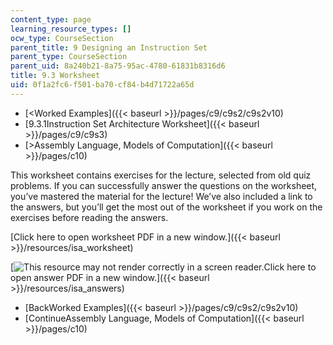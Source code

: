```yaml
---
content_type: page
learning_resource_types: []
ocw_type: CourseSection
parent_title: 9 Designing an Instruction Set
parent_type: CourseSection
parent_uid: 8a240b21-8a75-95ac-4780-61831b8316d6
title: 9.3 Worksheet
uid: 0f1a2fc6-f501-ba70-cf84-b4d71722a65d
---
```


*   [\<Worked Examples]({{< baseurl >}}/pages/c9/c9s2/c9s2v10)
*   [9.3.1Instruction Set Architecture Worksheet]({{< baseurl >}}/pages/c9/c9s3)
*   [\>Assembly Language, Models of Computation]({{< baseurl >}}/pages/c10)

This worksheet contains exercises for the lecture, selected from old quiz problems. If you can successfully answer the questions on the worksheet, you’ve mastered the material for the lecture! We’ve also included a link to the answers, but you’ll get the most out of the worksheet if you work on the exercises before reading the answers.

[Click here to open worksheet PDF in a new window.]({{< baseurl >}}/resources/isa_worksheet)

[![This resource may not render correctly in a screen reader.](/images/inacessible.gif)Click here to open answer PDF in a new window.]({{< baseurl >}}/resources/isa_answers)

*   [BackWorked Examples]({{< baseurl >}}/pages/c9/c9s2/c9s2v10)
*   [ContinueAssembly Language, Models of Computation]({{< baseurl >}}/pages/c10)